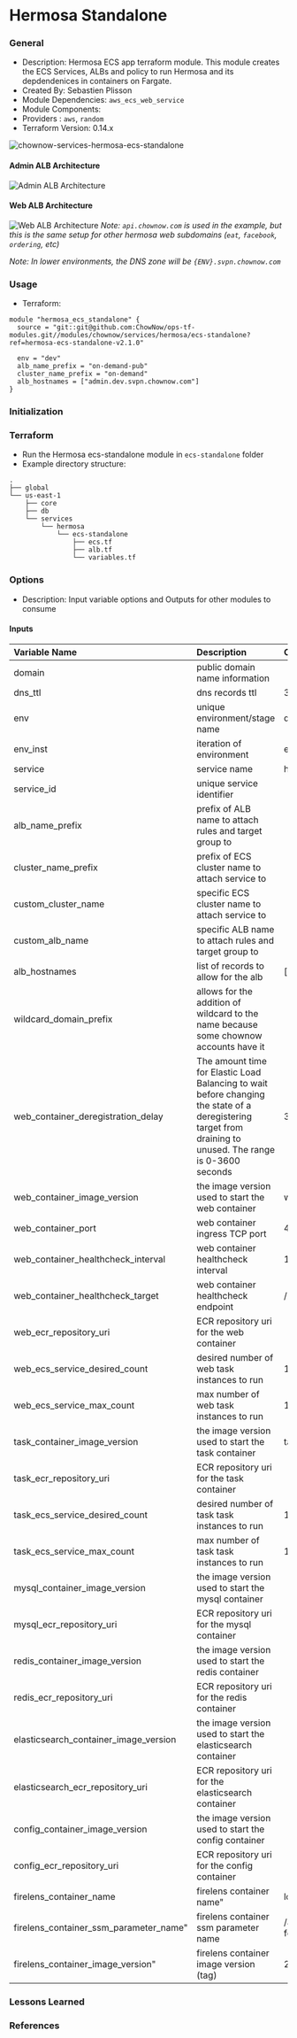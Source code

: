 # Hermosa Standalone

### General

* Description: Hermosa ECS app terraform module. This module creates the ECS Services, ALBs and policy to run Hermosa and its depdendenices in containers on Fargate.
* Created By: Sebastien Plisson
* Module Dependencies: `aws_ecs_web_service`
* Module Components:
* Providers : `aws`, `random`
* Terraform Version: 0.14.x

![chownow-services-hermosa-ecs-standalone](https://github.com/ChowNow/ops-tf-modules/workflows/chownow-services-hermosa-ecs-standalone/badge.svg)

#### Admin ALB Architecture
![Admin ALB Architecture](docs/diagrams/admin_alb.png)

#### Web ALB Architecture
![Web ALB Architecture](docs/diagrams/web_alb.png)
_Note: `api.chownow.com` is used in the example, but this is the same setup for other hermosa web subdomains (`eat`, `facebook`, `ordering`, etc)_

_Note: In lower environments, the DNS zone will be `{ENV}.svpn.chownow.com`_

### Usage

* Terraform:

```hcl
module "hermosa_ecs_standalone" {
  source = "git::git@github.com:ChowNow/ops-tf-modules.git//modules/chownow/services/hermosa/ecs-standalone?ref=hermosa-ecs-standalone-v2.1.0"

  env = "dev"
  alb_name_prefix = "on-demand-pub"
  cluster_name_prefix = "on-demand"
  alb_hostnames = ["admin.dev.svpn.chownow.com"]
}
```



### Initialization

### Terraform

* Run the Hermosa ecs-standalone module in `ecs-standalone` folder
* Example directory structure:
```
.
├── global
└── us-east-1
    ├── core
    ├── db
    └── services
        └── hermosa
            └── ecs-standalone
                ├── ecs.tf
                ├── alb.tf
                └── variables.tf
```

### Options

* Description: Input variable options and Outputs for other modules to consume

#### Inputs

| Variable Name                          | Description                                                                                                                                                 | Options/Default                 |  Type  | Required? | Notes |
| :------------------------------------- | :---------------------------------------------------------------------------------------------------------------------------------------------------------- | :------------------------------ | :----: | :-------: | :---- |
| domain                                 | public domain name information                                                                                                                              |                                 | string |    No     | N/A   |
| dns_ttl                                | dns records ttl                                                                                                                                             | 300                             | string |    No     | N/A   |
| env                                    | unique environment/stage name                                                                                                                               | dev/qa/prod/stg/uat             | string |    Yes    | N/A   |
| env_inst                               | iteration of environment                                                                                                                                    | eg 00,01,02,etc                 | string |    No     | N/A   |
| service                                | service name                                                                                                                                                | hermosa                         | string |    No     | N/A   |
| service_id                             | unique service identifier                                                                                                                                   |                                 | string |    No     | N/A   |
| alb_name_prefix                             | prefix of ALB name to attach rules and target group to                                                                                                      |                                 | string |    Yes    | N/A   |
| cluster_name_prefix                    | prefix of ECS cluster name to attach service to                                                                                                             |                                 | string |    Yes    | N/A   |
| custom_cluster_name                    | specific ECS cluster name to attach service to                                                                                                              |                                 | string |    No     | N/A   |
| custom_alb_name                        | specific ALB name to attach rules and target group to                                                                                                       |                                 | string |    No     | N/A   |
| alb_hostnames                          | list of records to allow for the alb                                                                                                                        | ["a","b","c", ...]              |  list  |    Yes    |       |
| wildcard_domain_prefix                 | allows for the addition of wildcard to the name because some chownow accounts have it                                                                       |                                 | string |    No     | N/A   |
| web_container_deregistration_delay     | The amount time for Elastic Load Balancing to wait before changing the state of a deregistering target from draining to unused. The range is 0-3600 seconds | 30                              |  int   |    No     | N/A   |
| web_container_image_version            | the image version used to start the web container                                                                                                           | web-latest                      | string |    No     | N/A   |
| web_container_port                     | web container ingress TCP port                                                                                                                              | 443                             | string |    No     | N/A   |
| web_container_healthcheck_interval     | web container healthcheck interval                                                                                                                          | 15                              |  int   |    No     | N/A   |
| web_container_healthcheck_target       | web container healthcheck endpoint                                                                                                                          | /health                         | string |    No     | N/A   |
| web_ecr_repository_uri                 | ECR repository uri for the web container                                                                                                                    |                                 | string |    Yes    | N/A   |
| web_ecs_service_desired_count          | desired number of web task instances to run                                                                                                                 | 1                               |  int   |    No     | N/A   |
| web_ecs_service_max_count              | max number of web task instances to run                                                                                                                     | 10                              |  int   |    No     | N/A   |
| task_container_image_version           | the image version used to start the task container                                                                                                          | task-latest                     | string |    No     | N/A   |
| task_ecr_repository_uri                | ECR repository uri for the task container                                                                                                                   |                                 | string |    Yes    | N/A   |
| task_ecs_service_desired_count         | desired number of task task instances to run                                                                                                                | 1                               |  int   |    No     | N/A   |
| task_ecs_service_max_count             | max number of task task instances to run                                                                                                                    | 10                              |  int   |    No     | N/A   |
| mysql_container_image_version          | the image version used to start the mysql container                                                                                                         |                                 | string |    No     | N/A   |
| mysql_ecr_repository_uri               | ECR repository uri for the mysql container                                                                                                                  |                                 | string |    No     | N/A   |
| redis_container_image_version          | the image version used to start the redis container                                                                                                         |                                 | string |    No     | N/A   |
| redis_ecr_repository_uri               | ECR repository uri for the redis container                                                                                                                  |                                 | string |    No     | N/A   |
| elasticsearch_container_image_version  | the image version used to start the elasticsearch container                                                                                                 |                                 | string |    No     | N/A   |
| elasticsearch_ecr_repository_uri       | ECR repository uri for the elasticsearch container                                                                                                          |                                 | string |    No     | N/A   |
| config_container_image_version         | the image version used to start the config container                                                                                                        |                                 | string |    No     | N/A   |
| config_ecr_repository_uri              | ECR repository uri for the config container                                                                                                                 |                                 | string |    No     | N/A   |
| firelens_container_name                | firelens container name"                                                                                                                                    | log_router                      | string |    No     | N/A   |
| firelens_container_ssm_parameter_name" | firelens container ssm parameter name                                                                                                                       | /aws/service/aws-for-fluent-bit | string |    No     | N/A   |
| firelens_container_image_version"      | firelens container image version (tag)                                                                                                                      | 2.10.1                          | string |    No     | N/A   |


### Lessons Learned


### References
